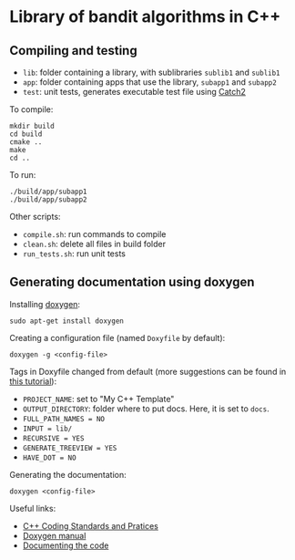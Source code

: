# Library of bandit algorithms in C++


## Compiling and testing

* `lib`: folder containing a library, with sublibraries `sublib1` and `sublib1`
* `app`: folder containing apps that use the library, `subapp1` and `subapp2`
* `test`: unit tests, generates executable test file using [Catch2](https://github.com/catchorg/Catch2)

To compile:

```
mkdir build
cd build
cmake ..
make
cd ..
```

To run:

```
./build/app/subapp1
./build/app/subapp2
```


Other scripts:

* `compile.sh`: run commands to compile
* `clean.sh`: delete all files in build folder
* `run_tests.sh`: run unit tests


## Generating documentation using doxygen

Installing [doxygen](http://www.doxygen.nl/manual/starting.html):

```
sudo apt-get install doxygen
```

Creating a configuration file (named `Doxyfile` by default):

```
doxygen -g <config-file>
```

Tags in Doxyfile changed from default (more suggestions can be found in [this tutorial](http://www.yolinux.com/TUTORIALS/LinuxTutorialC++CodingStyle.html#DOXYGEN)):

* `PROJECT_NAME`: set to "My C++ Template"
* `OUTPUT_DIRECTORY`: folder where to put docs. Here, it is set to `docs`.
* `FULL_PATH_NAMES = NO`
* `INPUT = lib/`
* `RECURSIVE = YES`
* `GENERATE_TREEVIEW = YES`
* `HAVE_DOT = NO`

Generating the documentation:

```
doxygen <config-file>
```

Useful links:

* [C++ Coding Standards and Pratices](http://www.yolinux.com/TUTORIALS/LinuxTutorialC++CodingStyle.html#DOXYGEN)
* [Doxygen manual](http://www.doxygen.nl/manual/starting.html)
* [Documenting the code](http://www.doxygen.nl/manual/docblocks.html)
